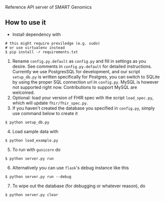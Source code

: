 Reference API server of SMART Genomics

## How to use it
* Install dependency with
```
# this might require previledge (e.g. sudo)
# or use virtualenv instead
$ pip install -r requirements.txt
```
1. Rename `config.py.default` as `config.py` and fill in settings as you desire. See comments in `config.py.default` for detailed instructions.
Currently we use PostgresSQL for development, and our script `setup_db.py` is written specifically for Postgres, you can switch to SQLite by using the proper SQL connection url in `config.py`. MySQL is however not supported right now. Contributions to support MySQL are welcomed.
2. Optional: load your version of FHIR spec with the script `load_spec.py`, which will update `fhir/fhir_spec.py`.
3. If you haven't created the database you specified in `config.py`, simply use command below to create it
```
$ python setup_db.py
``` 
4. Load sample data with
```
$ python load_example.py
```
5. To run with `gunicorn` do
```
$ python server.py run
```
6. Alternatively you can use `flask`'s debug instance like this
```
$ python server.py run --debug
```
7. To wipe out the database (for debugging or whatever reason), do
```
$ python server.py clear
```
